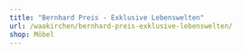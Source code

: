 ```yaml
---
title: "Bernhard Preis - Exklusive Lebenswelten"
url: /waakirchen/bernhard-preis-exklusive-lebenswelten/
shop: Möbel
---
```

